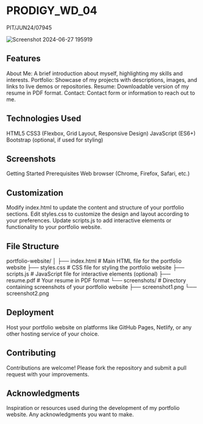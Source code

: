 # PRODIGY_WD_04
PIT/JUN24/07945

![Screenshot 2024-06-27 195919](https://github.com/SandhyaPitchika/PRODIGY_WD_04/assets/173603999/2d9ec541-e858-4c90-acc4-6f2cb632acb1)

## Features
About Me: A brief introduction about myself, highlighting my skills and interests.
Portfolio: Showcase of my projects with descriptions, images, and links to live demos or repositories.
Resume: Downloadable version of my resume in PDF format.
Contact: Contact form or information to reach out to me.
## Technologies Used
HTML5
CSS3 (Flexbox, Grid Layout, Responsive Design)
JavaScript (ES6+)
Bootstrap (optional, if used for styling)
## Screenshots
Getting Started
Prerequisites
Web browser (Chrome, Firefox, Safari, etc.)
## Customization
Modify index.html to update the content and structure of your portfolio sections.
Edit styles.css to customize the design and layout according to your preferences.
Update scripts.js to add interactive elements or functionality to your portfolio website.
## File Structure
portfolio-website/
│
├── index.html         # Main HTML file for the portfolio website
├── styles.css         # CSS file for styling the portfolio website
├── scripts.js         # JavaScript file for interactive elements (optional)
├── resume.pdf         # Your resume in PDF format
└── screenshots/       # Directory containing screenshots of your portfolio website
    ├── screenshot1.png
    └── screenshot2.png
## Deployment
Host your portfolio website on platforms like GitHub Pages, Netlify, or any other hosting service of your choice.
## Contributing
Contributions are welcome! Please fork the repository and submit a pull request with your improvements.
## Acknowledgments
Inspiration or resources used during the development of my portfolio website.
Any acknowledgments you want to make.
